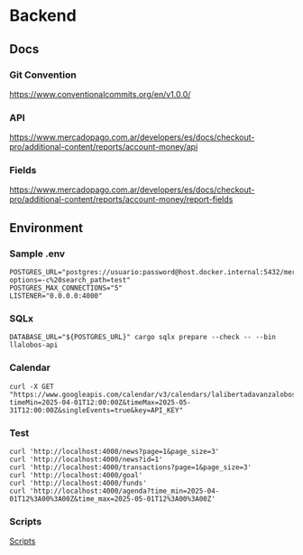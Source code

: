 # Backend

## Docs

### Git Convention

https://www.conventionalcommits.org/en/v1.0.0/

### API
https://www.mercadopago.com.ar/developers/es/docs/checkout-pro/additional-content/reports/account-money/api

### Fields
https://www.mercadopago.com.ar/developers/es/docs/checkout-pro/additional-content/reports/account-money/report-fields

## Environment

### Sample .env

```
POSTGRES_URL="postgres://usuario:password@host.docker.internal:5432/mercadopago?options=-c%20search_path=test"
POSTGRES_MAX_CONNECTIONS="5"
LISTENER="0.0.0.0:4000"
```

### SQLx

```
DATABASE_URL="${POSTGRES_URL}" cargo sqlx prepare --check -- --bin llalobos-api
```

### Calendar
```
curl -X GET "https://www.googleapis.com/calendar/v3/calendars/lalibertadavanzalobos.ar%40gmail.com/events?timeMin=2025-04-01T12:00:00Z&timeMax=2025-05-31T12:00:00Z&singleEvents=true&key=API_KEY"
```

### Test
```
curl 'http://localhost:4000/news?page=1&page_size=3'
curl 'http://localhost:4000/news?id=1'
curl 'http://localhost:4000/transactions?page=1&page_size=3'
curl 'http://localhost:4000/goal'
curl 'http://localhost:4000/funds'
curl 'http://localhost:4000/agenda?time_min=2025-04-01T12%3A00%3A00Z&time_max=2025-05-01T12%3A00%3A00Z'
```

### Scripts

[Scripts](scripts/README.md)


